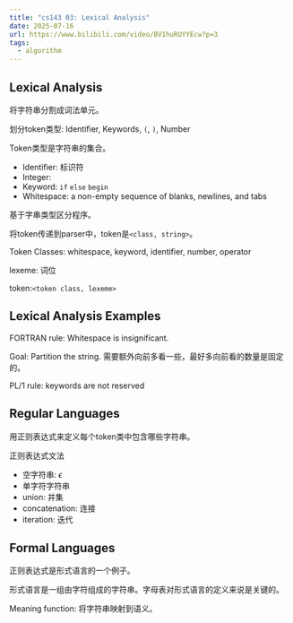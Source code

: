 ```yaml
---
title: "cs143 03: Lexical Analysis"
date: 2025-07-16
url: https://www.bilibili.com/video/BV1huRUYYEcw?p=3
tags:
  - algorithm
---
```


## Lexical Analysis

将字符串分割成词法单元。

划分token类型: Identifier, Keywords, `(`, `)`, Number

Token类型是字符串的集合。

- Identifier: 标识符
- Integer:
- Keyword: `if` `else` `begin`
- Whitespace: a non-empty sequence of blanks, newlines, and tabs

基于字串类型区分程序。

将token传递到parser中，token是`<class, string>`。

Token Classes: whitespace, keyword, identifier, number, operator

lexeme: 词位

token:`<token class, lexeme>`

## Lexical Analysis Examples

FORTRAN rule: Whitespace is insignificant.

Goal: Partition the string. 需要额外向前多看一些，最好多向前看的数量是固定的。

PL/1 rule: keywords are not reserved

## Regular Languages

用正则表达式来定义每个token类中包含哪些字符串。

正则表达式文法

- 空字符串: $\epsilon$
- 单字符字符串
- union: 并集
- concatenation: 连接
- iteration: 迭代

## Formal Languages

正则表达式是形式语言的一个例子。

形式语言是一组由字符组成的字符串。字母表对形式语言的定义来说是关键的。

Meaning function: 将字符串映射到语义。
